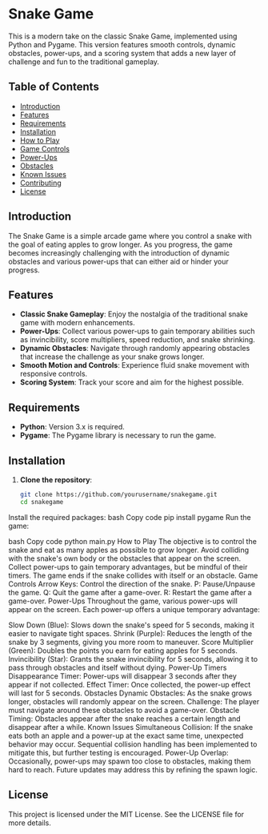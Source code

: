 # Snake Game

This is a modern take on the classic Snake Game, implemented using Python and Pygame. This version features smooth controls, dynamic obstacles, power-ups, and a scoring system that adds a new layer of challenge and fun to the traditional gameplay.

## Table of Contents

- [Introduction](#introduction)
- [Features](#features)
- [Requirements](#requirements)
- [Installation](#installation)
- [How to Play](#how-to-play)
- [Game Controls](#game-controls)
- [Power-Ups](#power-ups)
- [Obstacles](#obstacles)
- [Known Issues](#known-issues)
- [Contributing](#contributing)
- [License](#license)

## Introduction

The Snake Game is a simple arcade game where you control a snake with the goal of eating apples to grow longer. As you progress, the game becomes increasingly challenging with the introduction of dynamic obstacles and various power-ups that can either aid or hinder your progress.

## Features

- **Classic Snake Gameplay**: Enjoy the nostalgia of the traditional snake game with modern enhancements.
- **Power-Ups**: Collect various power-ups to gain temporary abilities such as invincibility, score multipliers, speed reduction, and snake shrinking.
- **Dynamic Obstacles**: Navigate through randomly appearing obstacles that increase the challenge as your snake grows longer.
- **Smooth Motion and Controls**: Experience fluid snake movement with responsive controls.
- **Scoring System**: Track your score and aim for the highest possible.

## Requirements

- **Python**: Version 3.x is required.
- **Pygame**: The Pygame library is necessary to run the game.

## Installation

1. **Clone the repository**:
   ```bash
   git clone https://github.com/yourusername/snakegame.git
   cd snakegame
Install the required packages:
bash
Copy code
pip install pygame
Run the game:

bash
Copy code
python main.py
How to Play
The objective is to control the snake and eat as many apples as possible to grow longer.
Avoid colliding with the snake's own body or the obstacles that appear on the screen.
Collect power-ups to gain temporary advantages, but be mindful of their timers.
The game ends if the snake collides with itself or an obstacle.
Game Controls
Arrow Keys: Control the direction of the snake.
P: Pause/Unpause the game.
Q: Quit the game after a game-over.
R: Restart the game after a game-over.
Power-Ups
Throughout the game, various power-ups will appear on the screen. Each power-up offers a unique temporary advantage:

Slow Down (Blue): Slows down the snake's speed for 5 seconds, making it easier to navigate tight spaces.
Shrink (Purple): Reduces the length of the snake by 3 segments, giving you more room to maneuver.
Score Multiplier (Green): Doubles the points you earn for eating apples for 5 seconds.
Invincibility (Star): Grants the snake invincibility for 5 seconds, allowing it to pass through obstacles and itself without dying.
Power-Up Timers
Disappearance Timer: Power-ups will disappear 3 seconds after they appear if not collected.
Effect Timer: Once collected, the power-up effect will last for 5 seconds.
Obstacles
Dynamic Obstacles: As the snake grows longer, obstacles will randomly appear on the screen.
Challenge: The player must navigate around these obstacles to avoid a game-over.
Obstacle Timing: Obstacles appear after the snake reaches a certain length and disappear after a while.
Known Issues
Simultaneous Collision: If the snake eats both an apple and a power-up at the exact same time, unexpected behavior may occur. Sequential collision handling has been implemented to mitigate this, but further testing is encouraged.
Power-Up Overlap: Occasionally, power-ups may spawn too close to obstacles, making them hard to reach. Future updates may address this by refining the spawn logic.

## License
This project is licensed under the MIT License. See the LICENSE file for more details.
